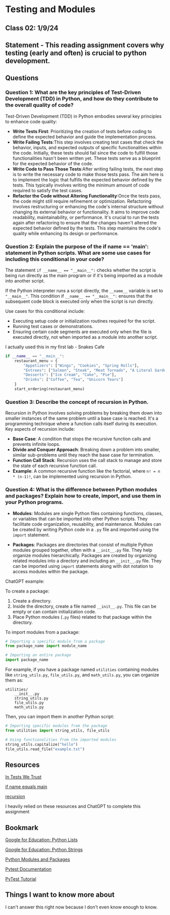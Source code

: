 # Testing and Modules

## Class 02: 1/9/24

## Statement - This reading assignment covers why testing (early and often) is crucial to python development.

## Questions

### Question 1: What are the key principles of Test-Driven Development (TDD) in Python, and how do they contribute to the overall quality of code?


Test-Driven Development (TDD) in Python embodies several key principles to enhance code quality:

- **Write Tests First**: Prioritizing the creation of tests before coding to define the expected behavior and guide the implementation process.
- **Write Failing Tests**:This step involves creating test cases that check the behavior, inputs, and expected outputs of specific functionalities within the code. Initially, these tests should fail since the code to fulfill those functionalities hasn't been written yet. These tests serve as a blueprint for the expected behavior of the code.
- **Write Code to Pass Those Tests**:After writing failing tests, the next step is to write the necessary code to make those tests pass. The aim here is to implement the logic that fulfills the expected behavior defined by the tests. This typically involves writing the minimum amount of code required to satisfy the test cases.
- **Refactor the Code without Altering Functionality**:Once the tests pass, the code might still require refinement or optimization. Refactoring involves restructuring or enhancing the code's internal structure without changing its external behavior or functionality. It aims to improve code readability, maintainability, or performance. It's crucial to run the tests again after refactoring to ensure that the changes haven't altered the expected behavior defined by the tests. This step maintains the code's quality while enhancing its design or performance.

### Question 2: Explain the purpose of the if __name__ == '__main__': statement in Python scripts. What are some use cases for including this conditional in your code?


The statement `if __name__ == "__main__":` checks whether the script is being run directly as the main program or if it's being imported as a module into another script.

If the Python interpreter runs a script directly, the `__name__` variable is set to `"__main__"`. This condition if `__name__ == "__main__":` ensures that the subsequent code block is executed only when the script is run directly.

Use cases for this conditional include:

- Executing setup code or initialization routines required for the script.
- Running test cases or demonstrations.
- Ensuring certain code segments are executed only when the file is executed directly, not when imported as a module into another script.

I actually used this in my first lab - Snakes Cafe

```python
if __name__ == "__main__":
    restaurant_menu = {
        "Appetizers": ["Wings", "Cookies", "Spring Rolls"],
        "Entrees": ["Salmon", "Steak", "Meat Tornado", "A Literal Garden"],
        "Desserts": ["Ice Cream", "Cake", "Pie"],
        "Drinks": ["Coffee", "Tea", "Unicorn Tears"]
    }
    start_ordering(restaurant_menu)
```

### Question 3: Describe the concept of recursion in Python.

Recursion in Python involves solving problems by breaking them down into smaller instances of the same problem until a base case is reached. It's a programming technique where a function calls itself during its execution. Key aspects of recursion include:

- **Base Case**: A condition that stops the recursive function calls and prevents infinite loops.
- **Divide and Conquer Approach**: Breaking down a problem into smaller, similar sub-problems until they reach the base case for termination.
- **Function Call Stack**: Recursion uses the call stack to manage and store the state of each recursive function call.
- **Example**: A common recursive function like the factorial, where `n! = n * (n-1)!`, can be implemented using recursion in Python.

### Question 4: What is the difference between Python modules and packages? Explain how to create, import, and use them in your Python programs.

- **Modules**: Modules are single Python files containing functions, classes, or variables that can be imported into other Python scripts. They facilitate code organization, reusability, and maintenance. Modules can be created by writing Python code in a `.py` file and imported using the `import` statement.

- **Packages**: Packages are directories that consist of multiple Python modules grouped together, often with a `__init__.py` file. They help organize modules hierarchically. Packages are created by organizing related modules into a directory and including an `__init__.py` file. They can be imported using `import` statements along with dot notation to access modules within the package.

ChatGPT example:

To create a package:

1. Create a directory.
2. Inside the directory, create a file named `__init__.py`. This file can be empty or can contain initialization code.
3. Place Python modules (`.py` files) related to that package within the directory.

To import modules from a package:

```python
# Importing a specific module from a package
from package_name import module_name

# Importing an entire package
import package_name
```

For example, if you have a package named `utilities` containing modules like `string_utils.py`, `file_utils.py`, and `math_utils.py`, you can organize them as:

```
utilities/
    __init__.py
    string_utils.py
    file_utils.py
    math_utils.py
```

Then, you can import them in another Python script:

```python
# Importing specific modules from the package
from utilities import string_utils, file_utils

# Using functionalities from the imported modules
string_utils.capitalize("hello")
file_utils.read_file("example.txt")
```

## Resources

[In Tests We Trust](https://code.likeagirl.io/in-tests-we-trust-tdd-with-python-af69f47e6932)

[if name equals main](https://www.geeksforgeeks.org/what-does-the-if-__name__-__main__-do/)

[recursion](https://www.geeksforgeeks.org/recursion/)

I heavily relied on these resources and ChatGPT to complete this assignment

## Bookmark

[Google for Education: Python Lists](https://developers.google.com/edu/python/lists)

[Google for Education: Python Strings](https://developers.google.com/edu/python/strings)

[Python Modules and Packages](https://realpython.com/python-modules-packages/)

[Pytest Documentation](https://docs.pytest.org/en/latest/)

[PyTest Tutorial](https://www.guru99.com/pytest-tutorial.html)

## Things I want to know more about

I can't answer this right now because I don't even know enough to know.
